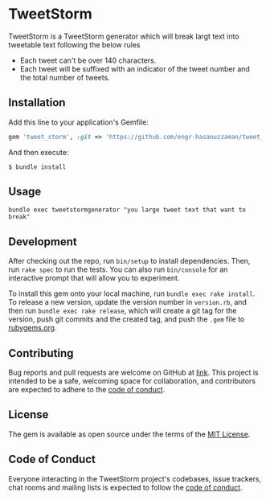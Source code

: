 # TweetStorm

TweetStorm is a TweetStorm generator which will break largt text into tweetable text following the below rules
- Each tweet can't be over 140 characters.
- Each tweet will be suffixed with an indicator of the tweet number and the total number of tweets.

## Installation

Add this line to your application's Gemfile:

```ruby
gem 'tweet_storm', :git => 'https://github.com/engr-hasanuzzaman/tweet_storm.git'
```

And then execute:

    $ bundle install
## Usage

`bundle exec tweetstormgenerator "you large tweet text that want to break"`

## Development

After checking out the repo, run `bin/setup` to install dependencies. Then, run `rake spec` to run the tests. You can also run `bin/console` for an interactive prompt that will allow you to experiment.

To install this gem onto your local machine, run `bundle exec rake install`. To release a new version, update the version number in `version.rb`, and then run `bundle exec rake release`, which will create a git tag for the version, push git commits and the created tag, and push the `.gem` file to [rubygems.org](https://rubygems.org).

## Contributing

Bug reports and pull requests are welcome on GitHub at [link](https://github.com/engr-hasanuzzaman/tweet_storm). This project is intended to be a safe, welcoming space for collaboration, and contributors are expected to adhere to the [code of conduct](https://github.com/engr-hasanuzzaman/tweet_storm/blob/master/CODE_OF_CONDUCT.md).

## License

The gem is available as open source under the terms of the [MIT License](https://opensource.org/licenses/MIT).

## Code of Conduct

Everyone interacting in the TweetStorm project's codebases, issue trackers, chat rooms and mailing lists is expected to follow the [code of conduct](https://github.com/[USERNAME]/tweet_storm/blob/master/CODE_OF_CONDUCT.md).
